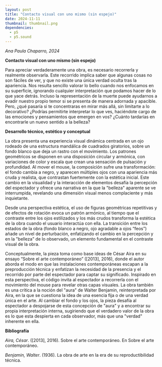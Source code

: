 ```yaml
---
layout: post
title: "Contacto visual con uno mismo (sin espejo)"
date: 2024-11-11
thumbnail: thumbnail.png
dependencies:
  - p5
  - p5.sound
---
```


<div id="div-sketch">
  <script type="text/javascript" src="sketch.js"></script>
</div>

_Ana Paula Chaparro, 2024_

**Contacto visual con uno mismo (sin espejo)**

Para apreciar verdaderamente una obra, es necesario recorrerla y realmente observarla. Este recorrido implica saber que algunas cosas no son fáciles de ver, y que no existe una única verdad oculta tras la apariencia. Nos resulta sencillo valorar lo bello cuando nos enfocamos en su superficie, ignorando cualquier interpretación que podamos hacer de lo que yace detrás. Incluso la representación de la muerte puede ayudarnos a evadir nuestro propio temor si se presenta de manera adornada y apacible. Pero, ¿qué pasaría si te concentraras en mirar más allá, sin limitarte a lo decorativo? ¿Podrías permitirte interpretar lo que ves, haciéndote cargo de las emociones y pensamientos que emergen en vos? ¿Cuánto tardarías en encontrarle un nuevo sentido a la belleza? 

**Desarrollo técnico, estético y conceptual**

La obra presenta una experiencia visual dinámica centrada en un ojo rodeado de una estructura mandálica de cuadrados giratorios, sobre un fondo blanco que deja un rastro con el movimiento. Los patrones geométricos se disponen en una disposición circular y armónica, con variaciones de color y escala que crean una sensación de pulsación y profundidad. Al mover el mouse, la composición sufre una transformación: el fondo cambia a negro, y aparecen múltiples ojos con una apariencia más cruda y realista, que contrastan fuertemente con la estética inicial. Este cambio en la visualidad y la interacción de elementos desafía la percepción del espectador y ofrece una narrativa en la que la "belleza" aparente se ve interrumpida, revelando una dimensión visual menos complaciente y más inquietante. 

Desde una perspectiva estética, el uso de figuras geométricas repetitivas y de efectos de rotación evoca un patrón armónico, al tiempo que el contraste entre los ojos estilizados y los más crudos transforma la estética de la obra cuando el usuario interactúa con ella. La transición entre los estados de la obra (fondo blanco a negro, ojo agradable a ojos “feos”) añade un nivel de perturbación, enfatizando el cambio en la percepción y en la "belleza" de lo observado, un elemento fundamental en el contraste visual de la obra. 

Conceptualmente, la pieza toma como base ideas de César Aira en su ensayo “Sobre el arte contemporáneo” ([2013], 2016), donde el autor aborda el modo en que las instalaciones contemporáneas escapan a la preproducción técnica y enfatizan la necesidad de la presencia y el recorrido por parte del espectador para captar su significado. Inspirado en esta perspectiva, el código invita al espectador a recorrerla con el movimiento del mouse para revelar otras capas visuales. La obra también es una crítica a la noción del "aura" de Walter Benjamin, reinterpretada por Aira, en la que se cuestiona la idea de una esencia fija o de una verdad única en el arte. Al cambiar el fondo y los ojos, la pieza desafía al espectador a despojarse de esta concepción de "aura" y a encontrar su propia interpretación interna, sugiriendo que el verdadero valor de la obra es lo que esta despierta en cada observador, más que una "verdad" inherente en ella. 

**Bibliografía**

_Aira, César_. ([2013], 2016). Sobre el arte contemporáneo. En Sobre el arte contemporáneo.

_Benjamin, Walter_. (1936). La obra de arte en la era de su reproductibilidad técnica.
